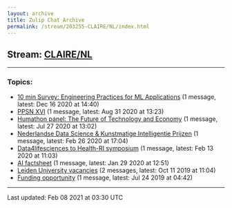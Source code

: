 ```yaml
---
layout: archive
title: Zulip Chat Archive
permalink: /stream/203255-CLAIRE/NL/index.html
---
```


## Stream: [CLAIRE/NL](https://claire4ai.github.io/archive/stream/203255-CLAIRE/NL/index.html)
---

### Topics:

* [10 min Survey: Engineering Practices for ML Applications](topic/10.20min.20Survey.3A.20Engineering.20Practices.20for.20ML.20Applications.html) (1 message, latest: Dec 16 2020 at 14:40)
* [PPSN XVI](topic/PPSN.20XVI.html) (1 message, latest: Aug 31 2020 at 13:23)
* [Humathon panel: The Future of Technology and Economy](topic/Humathon.20panel.3A.20The.20Future.20of.20Technology.20and.20Economy.html) (1 message, latest: Jul 27 2020 at 13:02)
* [Nederlandse Data Science & Kunstmatige Intelligentie Prijzen](topic/Nederlandse.20Data.20Science.20.26.20Kunstmatige.20Intelligentie.20Prijzen.html) (1 message, latest: Feb 26 2020 at 17:04)
* [Data4lifesciences to Health-RI symposium](topic/Data4lifesciences.20to.20Health-RI.20symposium.html) (1 message, latest: Feb 13 2020 at 11:03)
* [AI factsheet](topic/AI.20factsheet.html) (1 message, latest: Jan 29 2020 at 12:51)
* [Leiden University vacancies](topic/Leiden.20University.20vacancies.html) (2 messages, latest: Oct 11 2019 at 11:04)
* [Funding opportunity](topic/Funding.20opportunity.html) (1 message, latest: Jul 24 2019 at 04:42)

<hr><p>Last updated: Feb 08 2021 at 03:30 UTC</p>